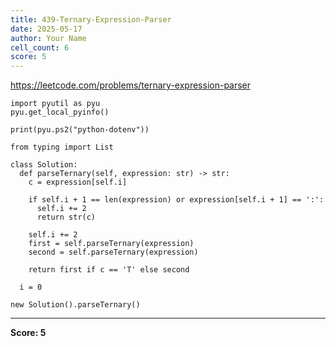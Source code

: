 ```yaml
---
title: 439-Ternary-Expression-Parser
date: 2025-05-17
author: Your Name
cell_count: 6
score: 5
---
```


https://leetcode.com/problems/ternary-expression-parser


```
import pyutil as pyu
pyu.get_local_pyinfo()
```


```
print(pyu.ps2("python-dotenv"))
```


```
from typing import List
```


```
class Solution:
  def parseTernary(self, expression: str) -> str:
    c = expression[self.i]

    if self.i + 1 == len(expression) or expression[self.i + 1] == ':':
      self.i += 2
      return str(c)

    self.i += 2
    first = self.parseTernary(expression)
    second = self.parseTernary(expression)

    return first if c == 'T' else second

  i = 0
```


```
new Solution().parseTernary()
```


---
**Score: 5**